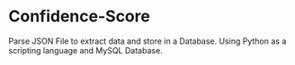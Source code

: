 # Confidence-Score
Parse JSON File to extract data and store in a Database.
Using Python as a scripting language and MySQL Database. 

